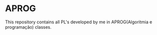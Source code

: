 # APROG

This repository contains all PL's developed by me in APROG(Algoritmia e programação) classes.
